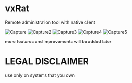 # vxRat
Remote administration tool with native client

![Capture](https://user-images.githubusercontent.com/115483430/224003166-dae8b072-0774-4f46-aed9-d931f570e1f7.JPG)
![Capture2](https://user-images.githubusercontent.com/115483430/224003181-5ad034c2-3462-4b32-9727-79302d29d560.JPG)
![Capture3](https://user-images.githubusercontent.com/115483430/224003191-7b10edba-79f4-4371-8493-23169c5db75b.JPG)
![Capture4](https://user-images.githubusercontent.com/115483430/224003199-45ee9e4b-84f6-4de2-adbd-ff9e7d769ab5.JPG)
![Capture5](https://user-images.githubusercontent.com/115483430/224003202-20d1be9b-e2b5-4ef0-a925-f7f785cd7fcd.JPG)
 
more features and improvements will be added later
 
 # LEGAL DISCLAIMER
 use only on systems that you own
